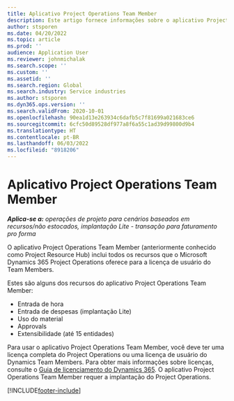 ```yaml
---
title: Aplicativo Project Operations Team Member
description: Este artigo fornece informações sobre o aplicativo Project Operations Team Member no Microsoft Dynamics 365 Project Operations.
author: stsporen
ms.date: 04/20/2022
ms.topic: article
ms.prod: ''
audience: Application User
ms.reviewer: johnmichalak
ms.search.scope: ''
ms.custom: ''
ms.assetid: ''
ms.search.region: Global
ms.search.industry: Service industries
ms.author: stsporen
ms.dyn365.ops.version: ''
ms.search.validFrom: 2020-10-01
ms.openlocfilehash: 90ea1d13e263934c6dafb5c7f81699a021683ce6
ms.sourcegitcommit: 6cfc50d89528df977a8f6a55c1ad39d99800d9b4
ms.translationtype: HT
ms.contentlocale: pt-BR
ms.lasthandoff: 06/03/2022
ms.locfileid: "8918206"
---
```

# <a name="project-operations-team-member-app"></a>Aplicativo Project Operations Team Member

_**Aplica-se a:** operações de projeto para cenários baseados em recursos/não estocados, implantação Lite - transação para faturamento pro forma_

O aplicativo Project Operations Team Member (anteriormente conhecido como Project Resource Hub) inclui todos os recursos que o Microsoft Dynamics 365 Project Operations oferece para a licença de usuário do Team Members.

Estes são alguns dos recursos do aplicativo Project Operations Team Member:

- Entrada de hora
- Entrada de despesas (implantação Lite)
- Uso do material
- Approvals
- Extensibilidade (até 15 entidades)

Para usar o aplicativo Project Operations Team Member, você deve ter uma licença completa do Project Operations ou uma licença de usuário do Dynamics Team Members. Para obter mais informações sobre licenças, consulte o [Guia de licenciamento do Dynamics 365](https://go.microsoft.com/fwlink/?LinkId=866544&clcid=0x409). O aplicativo Project Operations Team Member requer a implantação do Project Operations.

[!INCLUDE[footer-include](../includes/footer-banner.md)]

